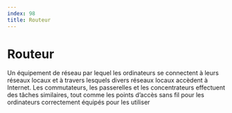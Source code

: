 ```yaml
---
index: 98
title: Routeur
---
```

# Routeur 

Un équipement de réseau par lequel les ordinateurs se connectent à leurs réseaux locaux et à travers lesquels divers réseaux locaux accèdent à Internet. Les commutateurs, les passerelles et les concentrateurs effectuent des tâches similaires, tout comme les points d’accès sans fil pour les ordinateurs correctement équipés pour les utiliser